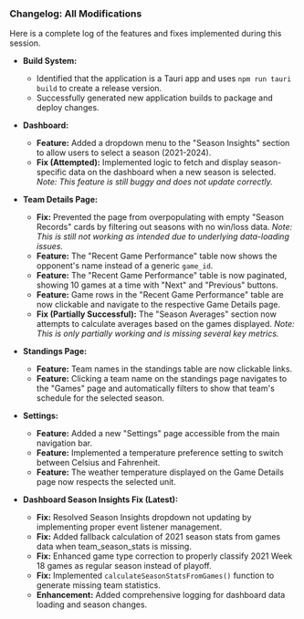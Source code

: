 ### **Changelog: All Modifications**

Here is a complete log of the features and fixes implemented during this session.

*   **Build System:**
    *   Identified that the application is a Tauri app and uses `npm run tauri build` to create a release version.
    *   Successfully generated new application builds to package and deploy changes.

*   **Dashboard:**
    *   **Feature:** Added a dropdown menu to the "Season Insights" section to allow users to select a season (2021-2024).
    *   **Fix (Attempted):** Implemented logic to fetch and display season-specific data on the dashboard when a new season is selected. *Note: This feature is still buggy and does not update correctly.*

*   **Team Details Page:**
    *   **Fix:** Prevented the page from overpopulating with empty "Season Records" cards by filtering out seasons with no win/loss data. *Note: This is still not working as intended due to underlying data-loading issues.*
    *   **Feature:** The "Recent Game Performance" table now shows the opponent's name instead of a generic `game_id`.
    *   **Feature:** The "Recent Game Performance" table is now paginated, showing 10 games at a time with "Next" and "Previous" buttons.
    *   **Feature:** Game rows in the "Recent Game Performance" table are now clickable and navigate to the respective Game Details page.
    *   **Fix (Partially Successful):** The "Season Averages" section now attempts to calculate averages based on the games displayed. *Note: This is only partially working and is missing several key metrics.*

*   **Standings Page:**
    *   **Feature:** Team names in the standings table are now clickable links.
    *   **Feature:** Clicking a team name on the standings page navigates to the "Games" page and automatically filters to show that team's schedule for the selected season.

*   **Settings:**
    *   **Feature:** Added a new "Settings" page accessible from the main navigation bar.
    *   **Feature:** Implemented a temperature preference setting to switch between Celsius and Fahrenheit.
    *   **Feature:** The weather temperature displayed on the Game Details page now respects the selected unit.

*   **Dashboard Season Insights Fix (Latest):**
    *   **Fix:** Resolved Season Insights dropdown not updating by implementing proper event listener management.
    *   **Fix:** Added fallback calculation of 2021 season stats from games data when team_season_stats is missing.
    *   **Fix:** Enhanced game type correction to properly classify 2021 Week 18 games as regular season instead of playoff.
    *   **Fix:** Implemented `calculateSeasonStatsFromGames()` function to generate missing team statistics.
    *   **Enhancement:** Added comprehensive logging for dashboard data loading and season changes.
